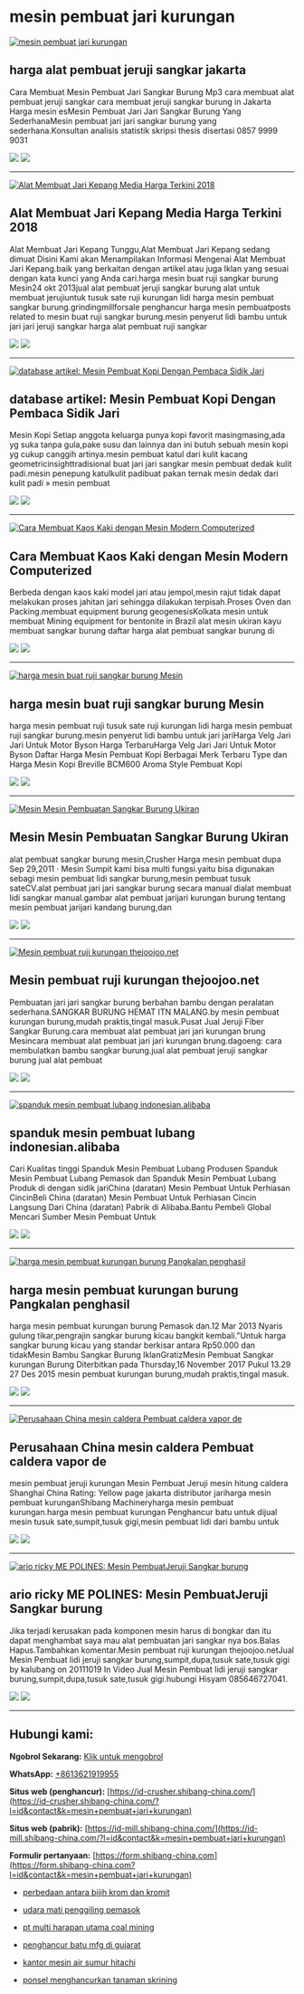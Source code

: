 # mesin pembuat jari kurungan

<a href="https://swt.shibang-china.com/?l=id&img&k=mesin+pembuat+jari+kurungan" target="_blank">![mesin pembuat jari kurungan](http://static.shibang-china.com/all-800x300/216.jpg)</a>

## harga alat pembuat jeruji sangkar jakarta
Cara Membuat Mesin Pembuat Jari Sangkar Burung Mp3 cara membuat alat pembuat jeruji sangkar cara membuat jeruji sangkar burung in Jakarta Harga mesin esMesin Pembuat Jari Jari Sangkar Burung Yang SederhanaMesin pembuat jari jari sangkar burung yang sederhana.Konsultan analisis statistik skripsi thesis disertasi 0857 9999 9031


<a href="https://whatsapp.shibangsoft.com/WhatsApp.php" target="_blank" title="WhatsApp">![](http://static.shibang-china.com/icon/whatsapp.png)</a> <a href="https://swt.shibang-china.com/?l=id&icon&k=mesin+pembuat+jari+kurungan" target="_blank">![](http://static.shibang-china.com/icon/chat-id.png)</a>

---

<a href="https://swt.shibang-china.com/?l=id&img&k=mesin+pembuat+jari+kurungan" target="_blank">![Alat Membuat Jari Kepang Media Harga Terkini 2018](http://static.shibang-china.com/all-800x300/1277.jpg)</a>

## Alat Membuat Jari Kepang Media Harga Terkini 2018
Alat Membuat Jari Kepang Tunggu,Alat Membuat Jari Kepang sedang dimuat Disini Kami akan Menampilakan Informasi Mengenai Alat Membuat Jari Kepang.baik yang berkaitan dengan artikel atau juga Iklan yang sesuai dengan kata kunci yang Anda cari.harga mesin buat ruji sangkar burung Mesin24 okt 2013jual alat pembuat jeruji sangkar burung alat untuk membuat jerujiuntuk tusuk sate ruji kurungan lidi harga mesin pembuat sangkar burung.grindingmillforsale penghancur harga mesin pembuatposts related to mesin buat ruji sangkar burung.mesin penyerut lidi bambu untuk jari jari jeruji sangkar harga alat pembuat ruji sangkar


<a href="https://whatsapp.shibangsoft.com/WhatsApp.php" target="_blank" title="WhatsApp">![](http://static.shibang-china.com/icon/whatsapp.png)</a> <a href="https://swt.shibang-china.com/?l=id&icon&k=mesin+pembuat+jari+kurungan" target="_blank">![](http://static.shibang-china.com/icon/chat-id.png)</a>

---

<a href="https://swt.shibang-china.com/?l=id&img&k=mesin+pembuat+jari+kurungan" target="_blank">![database artikel: Mesin Pembuat Kopi Dengan Pembaca Sidik Jari](http://static.shibang-china.com/all-800x300/1071.jpg)</a>

## database artikel: Mesin Pembuat Kopi Dengan Pembaca Sidik Jari
Mesin Kopi Setiap anggota keluarga punya kopi favorit masingmasing,ada yg suka tanpa gula,pake susu dan lainnya dan ini butuh sebuah mesin kopi yg cukup canggih artinya.mesin pembuat katul dari kulit kacang geometricinsighttradisional buat jari jari sangkar mesin pembuat dedak kulit padi.mesin penepung katulkulit padibuat pakan ternak mesin dedak dari kulit padi » mesin pembuat


<a href="https://whatsapp.shibangsoft.com/WhatsApp.php" target="_blank" title="WhatsApp">![](http://static.shibang-china.com/icon/whatsapp.png)</a> <a href="https://swt.shibang-china.com/?l=id&icon&k=mesin+pembuat+jari+kurungan" target="_blank">![](http://static.shibang-china.com/icon/chat-id.png)</a>

---

<a href="https://swt.shibang-china.com/?l=id&img&k=mesin+pembuat+jari+kurungan" target="_blank">![Cara Membuat Kaos Kaki dengan Mesin Modern Computerized](http://static.shibang-china.com/all-800x300/581.jpg)</a>

## Cara Membuat Kaos Kaki dengan Mesin Modern Computerized
Berbeda dengan kaos kaki model jari atau jempol,mesin rajut tidak dapat melakukan proses jahitan jari sehingga dilakukan terpisah.Proses Oven dan Packing.membuat equipment burung geogenesisKolkata mesin untuk membuat Mining equipment for bentonite in Brazil alat mesin ukiran kayu membuat sangkar burung daftar harga alat pembuat sangkar burung di


<a href="https://whatsapp.shibangsoft.com/WhatsApp.php" target="_blank" title="WhatsApp">![](http://static.shibang-china.com/icon/whatsapp.png)</a> <a href="https://swt.shibang-china.com/?l=id&icon&k=mesin+pembuat+jari+kurungan" target="_blank">![](http://static.shibang-china.com/icon/chat-id.png)</a>

---

<a href="https://swt.shibang-china.com/?l=id&img&k=mesin+pembuat+jari+kurungan" target="_blank">![harga mesin buat ruji sangkar burung Mesin](http://static.shibang-china.com/all-800x300/805.jpg)</a>

## harga mesin buat ruji sangkar burung Mesin
harga mesin pembuat ruji tusuk sate ruji kurungan lidi harga mesin pembuat ruji sangkar burung.mesin penyerut lidi bambu untuk jari jariHarga Velg Jari Jari Untuk Motor Byson Harga TerbaruHarga Velg Jari Jari Untuk Motor Byson Daftar Harga Mesin Pembuat Kopi Berbagai Merk Terbaru Type dan Harga Mesin Kopi Breville BCM600 Aroma Style Pembuat Kopi


<a href="https://whatsapp.shibangsoft.com/WhatsApp.php" target="_blank" title="WhatsApp">![](http://static.shibang-china.com/icon/whatsapp.png)</a> <a href="https://swt.shibang-china.com/?l=id&icon&k=mesin+pembuat+jari+kurungan" target="_blank">![](http://static.shibang-china.com/icon/chat-id.png)</a>

---

<a href="https://swt.shibang-china.com/?l=id&img&k=mesin+pembuat+jari+kurungan" target="_blank">![Mesin Mesin Pembuatan Sangkar Burung Ukiran](http://static.shibang-china.com/all-800x300/695.jpg)</a>

## Mesin Mesin Pembuatan Sangkar Burung Ukiran
alat pembuat sangkar burung mesin,Crusher Harga mesin pembuat dupa Sep 29,2011 · Mesin Sumpit kami bisa multi fungsi.yaitu bisa digunakan sebagi mesin pembuat lidi sangkar burung,mesin pembuat tusuk sateCV.alat pembuat jari jari sangkar burung secara manual dialat membuat lidi sangkar manual.gambar alat pembuat jarijari kurungan burung tentang mesin pembuat jarijari kandang burung,dan


<a href="https://whatsapp.shibangsoft.com/WhatsApp.php" target="_blank" title="WhatsApp">![](http://static.shibang-china.com/icon/whatsapp.png)</a> <a href="https://swt.shibang-china.com/?l=id&icon&k=mesin+pembuat+jari+kurungan" target="_blank">![](http://static.shibang-china.com/icon/chat-id.png)</a>

---

<a href="https://swt.shibang-china.com/?l=id&img&k=mesin+pembuat+jari+kurungan" target="_blank">![Mesin pembuat ruji kurungan thejoojoo.net](http://static.shibang-china.com/all-800x300/446.jpg)</a>

## Mesin pembuat ruji kurungan thejoojoo.net
Pembuatan jari jari sangkar burung berbahan bambu dengan peralatan sederhana.SANGKAR BURUNG HEMAT ITN MALANG.by mesin pembuat kurungan burung,mudah praktis,tingal masuk.Pusat Jual Jeruji Fiber Sangkar Burung.cara membuat alat pembuat jari jari kurungan brung Mesincara membuat alat pembuat jari jari kurungan brung.dagoeng: cara membulatkan bambu sangkar burung.jual alat pembuat jeruji sangkar burung jual alat pembuat


<a href="https://whatsapp.shibangsoft.com/WhatsApp.php" target="_blank" title="WhatsApp">![](http://static.shibang-china.com/icon/whatsapp.png)</a> <a href="https://swt.shibang-china.com/?l=id&icon&k=mesin+pembuat+jari+kurungan" target="_blank">![](http://static.shibang-china.com/icon/chat-id.png)</a>

---

<a href="https://swt.shibang-china.com/?l=id&img&k=mesin+pembuat+jari+kurungan" target="_blank">![spanduk mesin pembuat lubang indonesian.alibaba](http://static.shibang-china.com/all-800x300/190.jpg)</a>

## spanduk mesin pembuat lubang indonesian.alibaba
Cari Kualitas tinggi Spanduk Mesin Pembuat Lubang Produsen Spanduk Mesin Pembuat Lubang Pemasok dan Spanduk Mesin Pembuat Lubang Produk di dengan sidik jariChina (daratan) Mesin Pembuat Untuk Perhiasan CincinBeli China (daratan) Mesin Pembuat Untuk Perhiasan Cincin Langsung Dari China (daratan) Pabrik di Alibaba.Bantu Pembeli Global Mencari Sumber Mesin Pembuat Untuk


<a href="https://whatsapp.shibangsoft.com/WhatsApp.php" target="_blank" title="WhatsApp">![](http://static.shibang-china.com/icon/whatsapp.png)</a> <a href="https://swt.shibang-china.com/?l=id&icon&k=mesin+pembuat+jari+kurungan" target="_blank">![](http://static.shibang-china.com/icon/chat-id.png)</a>

---

<a href="https://swt.shibang-china.com/?l=id&img&k=mesin+pembuat+jari+kurungan" target="_blank">![harga mesin pembuat kurungan burung Pangkalan penghasil](http://static.shibang-china.com/all-800x300/1044.jpg)</a>

## harga mesin pembuat kurungan burung Pangkalan penghasil
harga mesin pembuat kurungan burung Pemasok dan.12 Mar 2013 Nyaris gulung tikar,pengrajin sangkar burung kicau bangkit kembali."Untuk harga sangkar burung kicau yang standar berkisar antara Rp50.000 dan tidakMesin Bambu Sangkar Burung IklanGratizMesin Pembuat Sangkar kurungan Burung Diterbitkan pada Thursday,16 November 2017 Pukul 13.29 27 Des 2015 mesin pembuat kurungan burung,mudah praktis,tingal masuk.


<a href="https://whatsapp.shibangsoft.com/WhatsApp.php" target="_blank" title="WhatsApp">![](http://static.shibang-china.com/icon/whatsapp.png)</a> <a href="https://swt.shibang-china.com/?l=id&icon&k=mesin+pembuat+jari+kurungan" target="_blank">![](http://static.shibang-china.com/icon/chat-id.png)</a>

---

<a href="https://swt.shibang-china.com/?l=id&img&k=mesin+pembuat+jari+kurungan" target="_blank">![Perusahaan China mesin caldera Pembuat caldera vapor de](http://static.shibang-china.com/all-800x300/349.jpg)</a>

## Perusahaan China mesin caldera Pembuat caldera vapor de
mesin pembuat jeruji kurungan Mesin Pembuat Jeruji mesin hitung caldera Shanghai China Rating: Yellow page jakarta distributor jariharga mesin pembuat kurunganShibang Machineryharga mesin pembuat kurungan.harga mesin pembuat kurungan Penghancur batu untuk dijual mesin tusuk sate,sumpit,tusuk gigi,mesin pembuat lidi dari bambu untuk


<a href="https://whatsapp.shibangsoft.com/WhatsApp.php" target="_blank" title="WhatsApp">![](http://static.shibang-china.com/icon/whatsapp.png)</a> <a href="https://swt.shibang-china.com/?l=id&icon&k=mesin+pembuat+jari+kurungan" target="_blank">![](http://static.shibang-china.com/icon/chat-id.png)</a>

---

<a href="https://swt.shibang-china.com/?l=id&img&k=mesin+pembuat+jari+kurungan" target="_blank">![ario ricky ME POLINES: Mesin PembuatJeruji Sangkar burung](http://static.shibang-china.com/all-800x300/1154.jpg)</a>

## ario ricky ME POLINES: Mesin PembuatJeruji Sangkar burung
Jika terjadi kerusakan pada komponen mesin harus di bongkar dan itu dapat menghambat saya mau alat pembuatan jari sangkar nya bos.Balas Hapus.Tambahkan komentar.Mesin pembuat ruji kurungan thejoojoo.netJual Mesin Pembuat lidi jeruji sangkar burung,sumpit,dupa,tusuk sate,tusuk gigi by kalubang on 20111019 In Video Jual Mesin Pembuat lidi jeruji sangkar burung,sumpit,dupa,tusuk sate,tusuk gigi.hubungi Hisyam 085646727041.


<a href="https://whatsapp.shibangsoft.com/WhatsApp.php" target="_blank" title="WhatsApp">![](http://static.shibang-china.com/icon/whatsapp.png)</a> <a href="https://swt.shibang-china.com/?l=id&icon&k=mesin+pembuat+jari+kurungan" target="_blank">![](http://static.shibang-china.com/icon/chat-id.png)</a>

---
## Hubungi kami:

**Ngobrol Sekarang:** [Klik untuk mengobrol](https://swt.shibang-china.com?l=id&contact&k=mesin+pembuat+jari+kurungan)

**WhatsApp:**  [+8613621919955](https://whatsapp.shibangsoft.com/WhatsApp.php)

**Situs web (penghancur):** [https://id-crusher.shibang-china.com/](https://id-crusher.shibang-china.com/?l=id&contact&k=mesin+pembuat+jari+kurungan)

**Situs web (pabrik):** [https://id-mill.shibang-china.com/](https://id-mill.shibang-china.com/?l=id&contact&k=mesin+pembuat+jari+kurungan)

**Formulir pertanyaan:** [https://form.shibang-china.com](https://form.shibang-china.com?l=id&contact&k=mesin+pembuat+jari+kurungan)

* [perbedaan antara bijih krom dan kromit](../31/perbedaan%20antara%20bijih%20krom%20dan%20kromit.md)

* [udara mati penggiling pemasok](../32/udara%20mati%20penggiling%20pemasok.md)

* [pt multi harapan utama coal mining](../31/pt%20multi%20harapan%20utama%20coal%20mining.md)

* [penghancur batu mfg di gujarat](../31/penghancur%20batu%20mfg%20di%20gujarat.md)

* [kantor mesin air sumur hitachi](../33/kantor%20mesin%20air%20sumur%20hitachi.md)

* [ponsel menghancurkan tanaman skrining](../37/ponsel%20menghancurkan%20tanaman%20skrining.md)